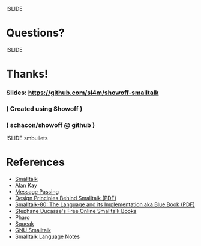 !SLIDE

# Questions?

!SLIDE

# Thanks!

### Slides: https://github.com/sl4m/showoff-smalltalk
### ( Created using Showoff )
### ( schacon/showoff @ github )

!SLIDE smbullets

# References

* [Smalltalk](http://en.wikipedia.org/wiki/Smalltalk)
* [Alan Kay](http://en.wikipedia.org/wiki/Alan_Kay)
* [Message Passing](http://en.wikipedia.org/wiki/Message_passing)
* [Design Principles Behind Smalltalk (PDF)](http://swiki.cs.colorado.edu/dlc-2006/uploads/116/Design%20Principles%20Behind%20Smalltalk.pdf)
* [Smalltalk\-80: The Language and its Implementation aka Blue Book (PDF)](http://wiki.squeak.org/squeak/64)
* [Stéphane Ducasse's Free Online Smalltalk Books](http://stephane.ducasse.free.fr/FreeBooks/)
* [Pharo](http://pharo-project.org/)
* [Squeak](http://squeak.org/)
* [GNU Smalltalk](http://smalltalk.gnu.org/)
* [Smalltalk Language Notes](http://www.angelfire.com/tx4/cus/notes/smalltalk.html)
